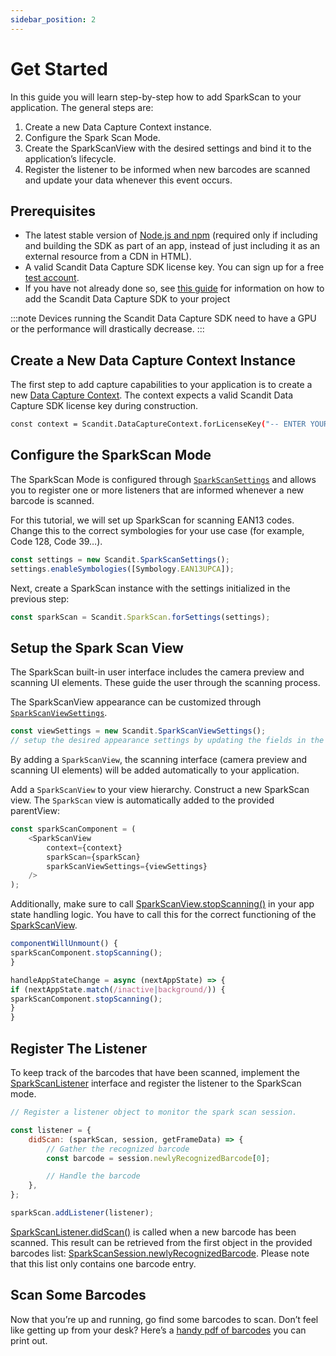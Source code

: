 ```yaml
---
sidebar_position: 2
---
```


# Get Started

In this guide you will learn step-by-step how to add SparkScan to your application. The general steps are:

1. Create a new Data Capture Context instance.
2. Configure the Spark Scan Mode.
3. Create the SparkScanView with the desired settings and bind it to the application’s lifecycle.
4. Register the listener to be informed when new barcodes are scanned and update your data whenever this event occurs.

## Prerequisites

- The latest stable version of [Node.js and npm](https://nodejs.org/en/download/) (required only if including and building the SDK as part of an app, instead of just including it as an external resource from a CDN in HTML).
- A valid Scandit Data Capture SDK license key. You can sign up for a free [test account](https://ssl.scandit.com/dashboard/sign-up?p=test&utm%5Fsource=documentation).
- If you have not already done so, see [this guide](../add-sdk.md) for information on how to add the Scandit Data Capture SDK to your project

:::note
Devices running the Scandit Data Capture SDK need to have a GPU or the performance will drastically decrease.
:::

## Create a New Data Capture Context Instance

The first step to add capture capabilities to your application is to create a new [Data Capture Context](https://docs.scandit.com/data-capture-sdk/cordova/core/api/data-capture-context.html#class-scandit.datacapture.core.DataCaptureContext). The context expects a valid Scandit Data Capture SDK license key during construction.

```sh
const context = Scandit.DataCaptureContext.forLicenseKey("-- ENTER YOUR SCANDIT LICENSE KEY HERE --");
```

## Configure the SparkScan Mode

The SparkScan Mode is configured through [`SparkScanSettings`](https://docs.scandit.com/data-capture-sdk/cordova/barcode-capture/api/spark-scan-settings.html#class-scandit.datacapture.barcode.spark.SparkScanSettings) and allows you to register one or more listeners that are informed whenever a new barcode is scanned.

For this tutorial, we will set up SparkScan for scanning EAN13 codes. Change this to the correct symbologies for your use case (for example, Code 128, Code 39…).

```js
const settings = new Scandit.SparkScanSettings();
settings.enableSymbologies([Symbology.EAN13UPCA]);
```

Next, create a SparkScan instance with the settings initialized in the previous step:

```js
const sparkScan = Scandit.SparkScan.forSettings(settings);
```

## Setup the Spark Scan View

The SparkScan built-in user interface includes the camera preview and scanning UI elements. These guide the user through the scanning process.

The SparkScanView appearance can be customized through [`SparkScanViewSettings`](https://docs.scandit.com/data-capture-sdk/cordova/barcode-capture/api/ui/spark-scan-view-settings.html#class-scandit.datacapture.barcode.spark.ui.SparkScanViewSettings).

```js
const viewSettings = new Scandit.SparkScanViewSettings();
// setup the desired appearance settings by updating the fields in the object above
```

By adding a `SparkScanView`, the scanning interface (camera preview and scanning UI elements) will be added automatically to your application.

Add a `SparkScanView` to your view hierarchy. Construct a new SparkScan view. The `SparkScan` view is automatically added to the provided parentView:

```js
const sparkScanComponent = (
	<SparkScanView
		context={context}
		sparkScan={sparkScan}
		sparkScanViewSettings={viewSettings}
	/>
);
```

Additionally, make sure to call [SparkScanView.stopScanning()](https://docs.scandit.com/data-capture-sdk/cordova/barcode-capture/api/ui/spark-scan-view.html#method-scandit.datacapture.barcode.spark.ui.SparkScanView.StopScanning) in your app state handling logic. You have to call this for the correct functioning of the
[SparkScanView](https://docs.scandit.com/data-capture-sdk/cordova/barcode-capture/api/ui/spark-scan-view.html#class-scandit.datacapture.barcode.spark.ui.SparkScanView).

```js
componentWillUnmount() {
sparkScanComponent.stopScanning();
}

handleAppStateChange = async (nextAppState) => {
if (nextAppState.match(/inactive|background/)) {
sparkScanComponent.stopScanning();
}
}
```

## Register The Listener

To keep track of the barcodes that have been scanned, implement the
[SparkScanListener](https://docs.scandit.com/data-capture-sdk/cordova/barcode-capture/api/spark-scan-listener.html#interface-scandit.datacapture.barcode.spark.ISparkScanListener) interface and register the listener to the SparkScan mode.

```js
// Register a listener object to monitor the spark scan session.

const listener = {
	didScan: (sparkScan, session, getFrameData) => {
		// Gather the recognized barcode
		const barcode = session.newlyRecognizedBarcode[0];

		// Handle the barcode
	},
};

sparkScan.addListener(listener);
```

[SparkScanListener.didScan()](https://docs.scandit.com/data-capture-sdk/cordova/barcode-capture/api/spark-scan-listener.html#method-scandit.datacapture.barcode.spark.ISparkScanListener.OnBarcodeScanned) is called when a new barcode has been scanned. This result can be retrieved from the first object in the provided barcodes list:
[SparkScanSession.newlyRecognizedBarcode](https://docs.scandit.com/data-capture-sdk/cordova/barcode-capture/api/spark-scan-session.html#property-scandit.datacapture.barcode.spark.SparkScanSession.NewlyRecognizedBarcode). Please note that this list only contains one barcode entry.

## Scan Some Barcodes

Now that you’re up and running, go find some barcodes to scan. Don’t feel like getting up from your desk? Here’s a [handy pdf of barcodes](https://github.com/Scandit/.github/blob/main/images/PrintTheseBarcodes.pdf) you can
print out.
